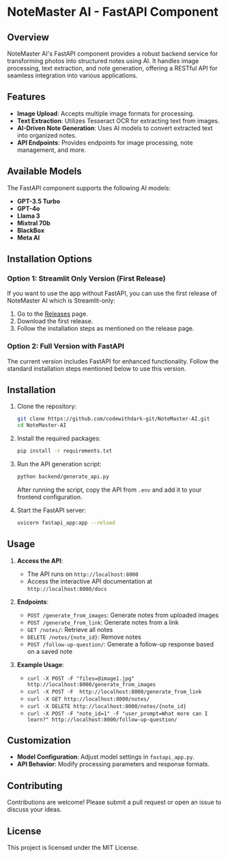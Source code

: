 # NoteMaster AI - FastAPI Component

## Overview

NoteMaster AI's FastAPI component provides a robust backend service for transforming photos into structured notes using AI. It handles image processing, text extraction, and note generation, offering a RESTful API for seamless integration into various applications.

## Features

- **Image Upload**: Accepts multiple image formats for processing.
- **Text Extraction**: Utilizes Tesseract OCR for extracting text from images.
- **AI-Driven Note Generation**: Uses AI models to convert extracted text into organized notes.
- **API Endpoints**: Provides endpoints for image processing, note management, and more.

## Available Models

The FastAPI component supports the following AI models:
- **GPT-3.5 Turbo**
- **GPT-4o**
- **Llama 3**
- **Mixtral 70b**
- **BlackBox**
- **Meta AI**

## Installation Options

### Option 1: Streamlit Only Version (First Release)
If you want to use the app without FastAPI, you can use the first release of NoteMaster AI which is Streamlit-only:
1. Go to the [Releases](https://github.com/codewithdark-git/NoteMaster-AI/releases) page.
2. Download the first release.
3. Follow the installation steps as mentioned on the release page.

### Option 2: Full Version with FastAPI
The current version includes FastAPI for enhanced functionality. Follow the standard installation steps mentioned below to use this version.

## Installation

1. Clone the repository:
    ```bash
    git clone https://github.com/codewithdark-git/NoteMaster-AI.git
    cd NoteMaster-AI
    ```

2. Install the required packages:
    ```bash
    pip install -r requirements.txt
    ```

3. Run the API generation script:
    ```bash
    python backend/generate_api.py
    ```

   After running the script, copy the API from `.env` and add it to your frontend configuration.

4. Start the FastAPI server:
    ```bash
    uvicorn fastapi_app:app --reload
    ```

## Usage

1. **Access the API**:
   - The API runs on `http://localhost:8000`
   - Access the interactive API documentation at `http://localhost:8000/docs`

2. **Endpoints**:
   - `POST /generate_from_images`: Generate notes from uploaded images
   - `POST /generate_from_link`: Generate notes from a link
   - `GET /notes/`: Retrieve all notes
   - `DELETE /notes/{note_id}`: Remove notes
   - `POST /follow-up-question/`: Generate a follow-up response based on a saved note

3. **Example Usage**:
   - `curl -X POST -F "files=@image1.jpg" http://localhost:8000/generate_from_images`
   - `curl -X POST -F  http://localhost:8000/generate_from_link`
   - `curl -X GET http://localhost:8000/notes/`
   - `curl -X DELETE http://localhost:8000/notes/{note_id}`
   - `curl -X POST -F "note_id=1" -F "user_prompt=What more can I learn?" http://localhost:8000/follow-up-question/`

## Customization

- **Model Configuration**: Adjust model settings in `fastapi_app.py`.
- **API Behavior**: Modify processing parameters and response formats.

## Contributing

Contributions are welcome! Please submit a pull request or open an issue to discuss your ideas.

## License

This project is licensed under the MIT License.